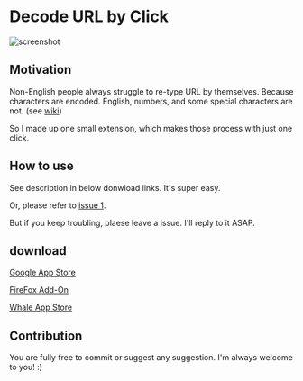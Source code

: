 # Decode URL by Click

![screenshot](https://github.com/roeniss/decodeURLbyClick-extension/blob/master/resources/screenshot_1280x800.jpg?raw=true)

## Motivation

Non-English people always struggle to re-type URL by themselves. Because characters are encoded. English, numbers, and some special characters are not. (see [wiki](https://en.wikipedia.org/wiki/Percent-encoding))

So I made up one small extension, which makes those process with just one click.

## How to use

See description in below donwload links. It's super easy.

Or, please refer to [issue 1](https://github.com/roeniss/decodeURLbyClick-extension/issues/1).

But if you keep troubling, plaese leave a issue. I'll reply to it ASAP.

## download

[Google App Store](https://chrome.google.com/webstore/detail/decode-url-by-click/mahkjonofhhakemoelnblidpijhjhabk)

[FireFox Add-On](https://addons.mozilla.org/ko/firefox/addon/decode-url-by-click/)

[Whale App Store](https://store.whale.naver.com/developers/edit/hkcficghoakbcnmefcloaelnancdmlli)

## Contribution

You are fully free to commit or suggest any suggestion. I'm always welcome to you! :)

